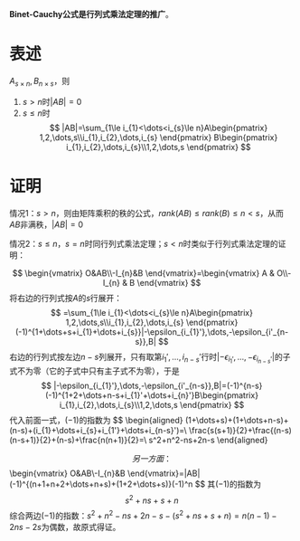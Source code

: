 **Binet-Cauchy公式是行列式乘法定理的推广**。
# 表述
$A_{{s\times n}},B_{n\times s}$，则
1. $s>n$时$|AB|=0$
2. $s\le n$时
$$
|AB|=\sum_{1\le i_{1}<\dots<i_{s}\le n}A\begin{pmatrix}
1,2,\dots,s\\i_{1},i_{2},\dots,i_{s}
\end{pmatrix}
B\begin{pmatrix}
i_{1},i_{2},\dots,i_{s}\\1,2,\dots,s
\end{pmatrix}
$$
# 证明
情况1：$s>n$，则由矩阵乘积的秩的公式，$rank(AB)\le rank(B)\le n<s$，从而$AB$非满秩，$|AB|=0$

情况2：$s\le n$，$s=n$时同行列式乘法定理；$s<n$时类似于行列式乘法定理的证明：


$$
\begin{vmatrix}
O&AB\\-I_{n}&B
\end{vmatrix}=\begin{vmatrix}
A & O\\-I_{n} & B
\end{vmatrix}
$$
将右边的行列式按$A$的$s$行展开：
$$
=\sum_{1\le i_{1}<\dots<i_{s}\le n}A\begin{pmatrix}
1,2,\dots,s\\i_{1},i_{2},\dots,i_{s}
\end{pmatrix}(-1)^{1+\dots+s+i_{1}+\dots+i_{s}}|-\epsilon_{i_{1}'},\dots,-\epsilon_{i'_{n-s}},B|
$$
右边的行列式按左边$n-s$列展开，只有取第$i_{1}',\dots,i_{n-s}'$行时$|-\epsilon_{i_{1}'},\dots,-\epsilon_{i_{n-s}'}|$的子式不为零（它的子式中只有主子式不为零），于是
$$
|-\epsilon_{i_{1}'},\dots,-\epsilon_{i'_{n-s}},B|=(-1)^{n-s}(-1)^{1+2+\dots+n-s+i_{1}'+\dots+i_{n}'}B\begin{pmatrix}
i_{1},i_{2},\dots,i_{s}\\1,2,\dots,s
\end{pmatrix}
$$
代入前面一式，$(-1)$的指数为
$$
\begin{aligned}
(1+\dots+s)+(1+\dots+n-s)+(n-s)+(i_{1}+\dots+i_{s}+i_{1'}+\dots+i_{n-s}')=\\
\frac{s(s+1)}{2}+\frac{(n-s)(n-s+1)}{2}+(n-s)+\frac{n(n+1)}{2}=\\
s^2+n^2-ns+2n-s
\end{aligned}

$$
另一方面：
$$
\begin{vmatrix}
O&AB\\-I_{n}&B
\end{vmatrix}=|AB|(-1)^{(n+1+n+2+\dots+n+s)+(1+2+\dots+s)}(-1)^n
$$
其$(-1)$的指数为
$$
s^2+ns+s+n
$$
综合两边$(-1)$的指数：$s^2+n^2-ns+2n-s-(s^2+ns+s+n)=n(n-1)-2ns-2s$为偶数，故原式得证。